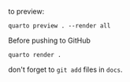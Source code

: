 to preview:
```
quarto preview . --render all
```


Before pushing to GitHub
```
quarto render .
```
don't forget to `git add` files in `docs`.


